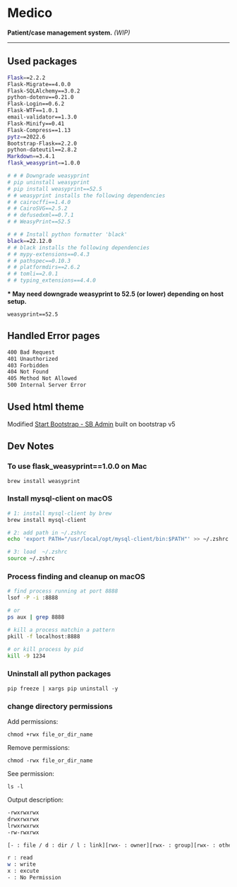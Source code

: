 # Medico

**Patient/case management system.** 
*(WIP)*

---

## Used packages

```bash
Flask==2.2.2
Flask-Migrate==4.0.0
Flask-SQLAlchemy==3.0.2
python-dotenv==0.21.0
Flask-Login==0.6.2
Flask-WTF==1.0.1
email-validator==1.3.0
Flask-Minify==0.41
Flask-Compress==1.13
pytz==2022.6
Bootstrap-Flask==2.2.0
python-dateutil==2.8.2
Markdown==3.4.1
flask_weasyprint==1.0.0

# # # Downgrade weasyprint
# pip uninstall weasyprint
# pip install weasyprint==52.5
# # weasyprint installs the following dependencies
# # cairocffi==1.4.0
# # CairoSVG==2.5.2
# # defusedxml==0.7.1
# # WeasyPrint==52.5

# # # Install python formatter 'black'
black==22.12.0
# # black installs the following dependencies
# # mypy-extensions==0.4.3
# # pathspec==0.10.3
# # platformdirs==2.6.2
# # tomli==2.0.1
# # typing_extensions==4.4.0
```

**\* May need downgrade weasyprint to 52.5 (or lower) depending on host setup.**

```weasyprint==52.5```

## Handled Error pages

```bash
400 Bad Request
401 Unauthorized
403 Forbidden
404 Not Found
405 Method Not Allowed
500 Internal Server Error
```

## Used html theme

Modified [Start Bootstrap - SB Admin](https://startbootstrap.com/template/sb-admin/) built on bootstrap v5

## Dev Notes

### To use flask_weasyprint==1.0.0 on Mac

```brew install weasyprint```

### Install mysql-client on macOS

```bash
# 1: install mysql-client by brew
brew install mysql-client

# 2: add path in ~/.zshrc
echo 'export PATH="/usr/local/opt/mysql-client/bin:$PATH"' >> ~/.zshrc

# 3: load  ~/.zshrc
source ~/.zshrc
```

### Process finding and cleanup on macOS

```bash
# find process running at port 8888
lsof -P -i :8888

# or
ps aux | grep 8888

# kill a process matchin a pattern
pkill -f localhost:8888

# or kill process by pid
kill -9 1234
```

### Uninstall all python packages

```pip freeze | xargs pip uninstall -y```

### change directory permissions

Add permissions:

```chmod +rwx file_or_dir_name```

Remove permissions:

```chmod -rwx file_or_dir_name```

See permission:

```ls -l```

Output description:

```bash
-rwxrwxrwx 
drwxrwxrwx 
lrwxrwxrwx
-rw-rwxrwx

[- : file / d : dir / l : link][rwx- : owner][rwx- : group][rwx- : others]

r : read
w : write
x : excute
- : No Permission
```
